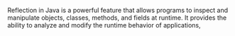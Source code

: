 Reflection in Java is a powerful feature that allows programs to inspect and manipulate objects, classes, methods, and fields at runtime. It provides the ability to analyze and modify the runtime behavior of applications,